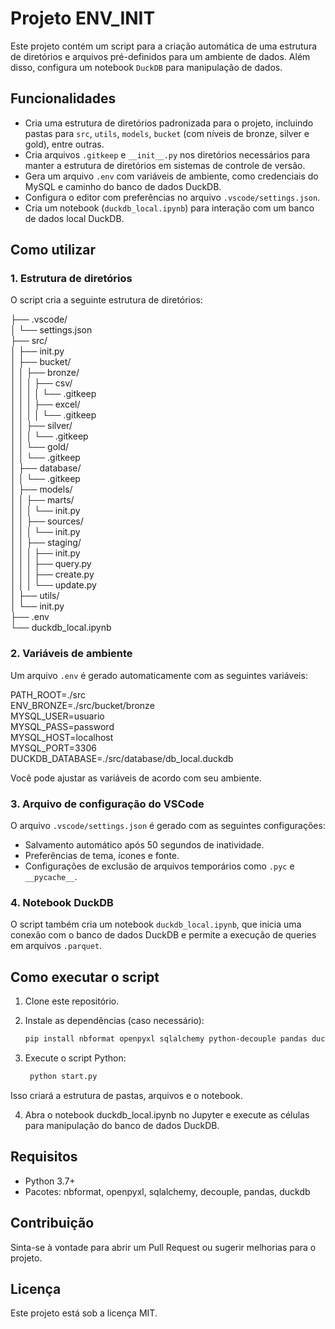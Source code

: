 # Projeto ENV_INIT

Este projeto contém um script para a criação automática de uma estrutura de diretórios e arquivos pré-definidos para um ambiente de dados. Além disso, configura um notebook `DuckDB` para manipulação de dados.

## Funcionalidades

- Cria uma estrutura de diretórios padronizada para o projeto, incluindo pastas para `src`, `utils`, `models`, `bucket` (com níveis de bronze, silver e gold), entre outras.
- Cria arquivos `.gitkeep` e `__init__.py` nos diretórios necessários para manter a estrutura de diretórios em sistemas de controle de versão.
- Gera um arquivo `.env` com variáveis de ambiente, como credenciais do MySQL e caminho do banco de dados DuckDB.
- Configura o editor com preferências no arquivo `.vscode/settings.json`.
- Cria um notebook (`duckdb_local.ipynb`) para interação com um banco de dados local DuckDB.

## Como utilizar

### 1. Estrutura de diretórios

O script cria a seguinte estrutura de diretórios:

├── .vscode/ \
│ └── settings.json \
├── src/ \
│ ├── init.py \
│ ├── bucket/ \
│ │ ├── bronze/ \
│ │ │ ├── csv/ \
│ │ │ │ └── .gitkeep \
│ │ │ ├── excel/ \
│ │ │ │ └── .gitkeep \
│ │ ├── silver/ \
│ │ │ └── .gitkeep \
│ │ └── gold/ \
│ │ └── .gitkeep \
│ ├── database/ \
│ │ └── .gitkeep \
│ ├── models/ \
│ │ ├── marts/ \
│ │ │ └── init.py \
│ │ ├── sources/ \
│ │ │ └── init.py \
│ │ ├── staging/ \
│ │ │ ├── init.py \
│ │ │ ├── query.py \
│ │ │ ├── create.py \
│ │ │ └── update.py \
│ ├── utils/ \
│ └── init.py \
├── .env \
└── duckdb_local.ipynb


### 2. Variáveis de ambiente

Um arquivo `.env` é gerado automaticamente com as seguintes variáveis:

PATH_ROOT=./src \
ENV_BRONZE=./src/bucket/bronze \
MYSQL_USER=usuario \
MYSQL_PASS=password \
MYSQL_HOST=localhost \
MYSQL_PORT=3306 \
DUCKDB_DATABASE=./src/database/db_local.duckdb



Você pode ajustar as variáveis de acordo com seu ambiente.

### 3. Arquivo de configuração do VSCode

O arquivo `.vscode/settings.json` é gerado com as seguintes configurações:

- Salvamento automático após 50 segundos de inatividade.
- Preferências de tema, ícones e fonte.
- Configurações de exclusão de arquivos temporários como `.pyc` e `__pycache__`.

### 4. Notebook DuckDB

O script também cria um notebook `duckdb_local.ipynb`, que inicia uma conexão com o banco de dados DuckDB e permite a execução de queries em arquivos `.parquet`.

## Como executar o script

1. Clone este repositório.
2. Instale as dependências (caso necessário):
   ```bash
   pip install nbformat openpyxl sqlalchemy python-decouple pandas duckdb
   ```

3. Execute o script Python:
   ```bash
    python start.py
    ```

Isso criará a estrutura de pastas, arquivos e o notebook.

4. Abra o notebook duckdb_local.ipynb no Jupyter e execute as células para manipulação do banco de dados DuckDB.

## Requisitos
- Python 3.7+
- Pacotes: nbformat, openpyxl, sqlalchemy, decouple, pandas, duckdb

## Contribuição
Sinta-se à vontade para abrir um Pull Request ou sugerir melhorias para o projeto.

## Licença
Este projeto está sob a licença MIT.

